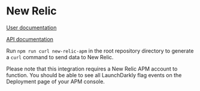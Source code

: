 # New Relic

[User documentation](https://docs.launchdarkly.com/integrations/new-relic)

[API documentation](https://docs.newrelic.com/docs/apm/new-relic-apm/maintenance/record-monitor-deployments)

Run `npm run curl new-relic-apm` in the root repository directory to generate a `curl` command to send data to New Relic.

Please note that this integration requires a New Relic APM account to function.
You should be able to see all LaunchDarkly flag events on the Deployment page
of your APM console.
